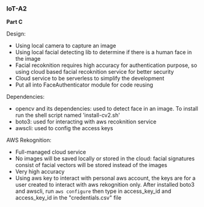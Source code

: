 ### IoT-A2
<b>Part C</b><br>

Design: 
 - Using local camera to capture an image
 - Using local facial detecting lib to determine if there is a human face in the image
 - Facial recoknition requires high accuracy for authentication purpose, so using cloud based facial recoknition service for better security
 - Cloud service to be serverless to simplify the development 
 - Put all into FaceAuthenticator module for code reusing

Dependencies:
 - opencv and its dependencies: used to detect face in an image. To install run the shell script named 'install-cv2.sh'
 - boto3: used for interacting with aws recoknition service
 - awscli: used to config the access keys

AWS Rekognition:
 - Full-managed cloud service
 - No images will be saved locally or stored in the cloud: facial signatures consist of facial vectors will be stored instead of the images
 - Very high accuracy
 - Using aws key to interact with personal aws account, the keys are for a user created to interact with aws rekognition only. After installed boto3 and awscli, run ```aws configure``` then type in access_key_id and access_key_id in the "credentials.csv" file
 